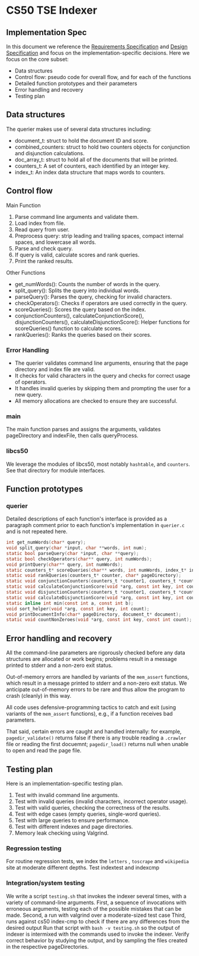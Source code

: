 # CS50 TSE Indexer
## Implementation Spec

In this document we reference the [Requirements Specification](REQUIREMENTS.md) and [Design Specification](DESIGN.md) and focus on the implementation-specific decisions.
Here we focus on the core subset:

-  Data structures
-  Control flow: pseudo code for overall flow, and for each of the functions
-  Detailed function prototypes and their parameters
-  Error handling and recovery
-  Testing plan


## Data structures 

The querier makes use of several data structures including:
- document_t: struct to hold the document ID and score.
- combined_counters: struct to hold two counters objects for conjunction and disjunction calculations.
- doc_array_t: struct to hold all of the documents that will be printed.
- counters_t: A set of counters, each identified by an integer key.
- index_t: An index data structure that maps words to counters.


## Control flow

Main Function
1. Parse command line arguments and validate them.
2. Load index from file.
3. Read query from user.
4. Preprocess query: strip leading and trailing spaces, compact internal spaces, and lowercase all words.
5. Parse and check query.
6. If query is valid, calculate scores and rank queries.
7. Print the ranked results.

Other Functions
- get_numWords(): Counts the number of words in the query.
- split_query(): Splits the query into individual words.
- parseQuery(): Parses the query, checking for invalid characters.
- checkOperators(): Checks if operators are used correctly in the query.
- scoreQueries(): Scores the query based on the index.
- conjunctionCounters(), calculateConjunctionScore(), disjunctionCounters(), calculateDisjunctionScore(): Helper functions for scoreQueries() function to calculate scores.
- rankQueries(): Ranks the queries based on their scores.

### Error Handling
- The querier validates command line arguments, ensuring that the page directory and index file are valid.
- It checks for valid characters in the query and checks for correct usage of operators.
- It handles invalid queries by skipping them and prompting the user for a new query.
- All memory allocations are checked to ensure they are successful.

### main

The main function parses and assigns the arguments, validates pageDirectory and indexFile, then calls queryProcess.

### libcs50

We leverage the modules of libcs50, most notably `hashtable`, and `counters`.
See that directory for module interfaces.

## Function prototypes

### querier

Detailed descriptions of each function's interface is provided as a paragraph comment prior to each function's implementation in `querier.c` and is not repeated here.

```c
int get_numWords(char* query);
void split_query(char *input, char **words, int num);
static bool parseQuery(char *input, char **query);
static bool checkOperators(char** query, int numWords);
void printQuery(char** query, int numWords);
static counters_t* scoreQueries(char** words, int numWords, index_t* index); 
static void rankQueries(counters_t* counter, char* pageDirectory);
static void conjunctionCounters(counters_t *counter1, counters_t *counter2);
static void calculateConjunctionScore(void *arg, const int key, int count);
static void disjunctionCounters(counters_t *counter1, counters_t *counter2);
static void calculateDisjunctionScore(void *arg, const int key, int count);
static inline int min(const int a, const int b);
void sort_helper(void *arg, const int key, int count);
void printDocumentInfo(char* pageDirectory, document_t* document);
static void countNonZeroes(void *arg, const int key, const int count);

```


## Error handling and recovery

All the command-line parameters are rigorously checked before any data structures are allocated or work begins; problems result in a message printed to stderr and a non-zero exit status.

Out-of-memory errors are handled by variants of the `mem_assert` functions, which result in a message printed to stderr and a non-zero exit status.
We anticipate out-of-memory errors to be rare and thus allow the program to crash (cleanly) in this way.

All code uses defensive-programming tactics to catch and exit (using variants of the `mem_assert` functions), e.g., if a function receives bad parameters.

That said, certain errors are caught and handled internally: for example, `pagedir_validate()` returns false if there is any trouble reading a `.crawler` file or reading the first docuemnt; `pagedir_load()`  returns null when unable to open and read the page file. 

## Testing plan

Here is an implementation-specific testing plan.
1. Test with invalid command line arguments.
2. Test with invalid queries (invalid characters, incorrect operator usage).
3. Test with valid queries, checking the correctness of the results.
4. Test with edge cases (empty queries, single-word queries).
5. Test with large queries to ensure performance.
6. Test with different indexes and page directories.
7. Memory leak checking using Valgrind.

### Regression testing

For routine regression tests, we index the `letters` , `toscrape` and  `wikipedia` site at moderate different depths. Test indextest and indexcmp


### Integration/system testing

We write a script `testing.sh` that invokes the indexer several times, with a variety of command-line arguments.
First, a sequence of invocations with erroneous arguments, testing each of the possible mistakes that can be made.
Second, a run with valgrind over a moderate-sized test case 
Third, runs against cs50 index-cmp to check if there are any differences from the desired output
Run that script with `bash -v testing.sh` so the output of indexer is intermixed with the commands used to invoke the indexer.
Verify correct behavior by studying the output, and by sampling the files created in the respective pageDirectories.

